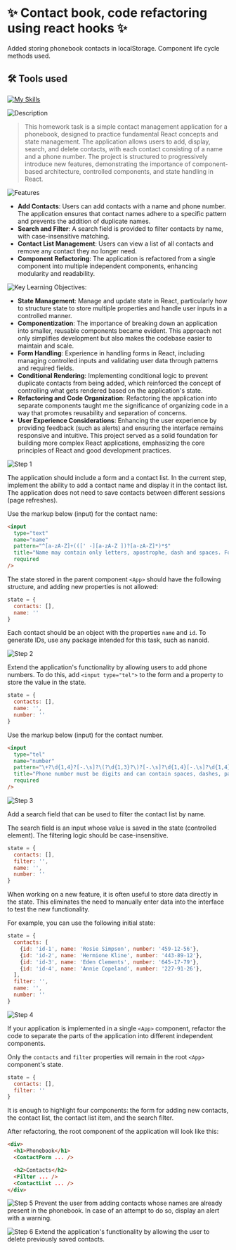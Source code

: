 # ✨ Contact book, code refactoring using react hooks ✨

Added storing phonebook contacts in localStorage. Component life cycle methods used.

## 🛠 Tools used

[![My Skills](https://skillicons.dev/icons?i=html,css,js,react,npm,webpack,vscode)](https://skillicons.dev)

![Description](https://img.shields.io/badge/Description-purple?style=for-the-badge)
> This homework task is a simple contact management application for a phonebook, designed to practice fundamental React concepts and state management. The application allows users to add, display, search, and delete contacts, with each contact consisting of a name and a phone number. The project is structured to progressively introduce new features, demonstrating the importance of component-based architecture, controlled components, and state handling in React.

![Features](https://img.shields.io/badge/Features-purple?style=for-the-badge)

- **Add Contacts**: Users can add contacts with a name and phone number. The application ensures that contact names adhere to a specific pattern and prevents the addition of duplicate names. 
- **Search and Filter**: A search field is provided to filter contacts by name, with case-insensitive matching.
- **Contact List Management**: Users can view a list of all contacts and remove any contact they no longer need.
- **Component Refactoring**: The application is refactored from a single component into multiple independent components, enhancing modularity and readability.

![Key Learning Objectives:](https://img.shields.io/badge/Key%20Learning%20Objectives-purple?style=for-the-badge)

- **State Management**: Manage and update state in React, particularly how to structure state to store multiple properties and handle user inputs in a controlled manner.
- **Componentization**: The importance of breaking down an application into smaller, reusable components became evident. This approach not only simplifies development but also makes the codebase easier to maintain and scale.
- **Form Handling**: Experience in handling forms in React, including managing controlled inputs and validating user data through patterns and required fields.
- **Conditional Rendering**: Implementing conditional logic to prevent duplicate contacts from being added, which reinforced the concept of controlling what gets rendered based on the application's state.
- **Refactoring and Code Organization**: Refactoring the application into separate components taught me the significance of organizing code in a way that promotes reusability and separation of concerns.
- **User Experience Considerations**: Enhancing the user experience by providing feedback (such as alerts) and ensuring the interface remains responsive and intuitive.
This project served as a solid foundation for building more complex React applications, emphasizing the core principles of React and good development practices.

![Step 1](https://img.shields.io/badge/Step%201-purple?style=for-the-badge)

The application should include a form and a contact list. In the current step, implement the ability to add a contact name and display it in the contact list. The application does not need to save contacts between different sessions (page refreshes).

Use the markup below (input) for the contact name:

```html
<input
  type="text"
  name="name"
  pattern="^[a-zA-Z]+(([' -][a-zA-Z ])?[a-zA-Z]*)*$"
  title="Name may contain only letters, apostrophe, dash and spaces. For example, Adrian, Jacob Mercer, Charles de Batz de Castelmore d'Artagnan"
  required
/>
```

The state stored in the parent component `<App>` should have the following structure, and adding new properties is not allowed:

```js
state = {
  contacts: [],
  name: ''
}
```

Each contact should be an object with the properties `name` and `id`. To generate IDs, use any package intended for this task, such as nanoid.

![Step 2](https://img.shields.io/badge/Step%202-purple?style=for-the-badge)

Extend the application's functionality by allowing users to add phone numbers. To do this, add `<input type="tel">` to the form and a property to store the value in the state.

```js
state = {
  contacts: [],
  name: '',
  number: ''
}
```

Use the markup below (input) for the contact number.

```html
<input
  type="tel"
  name="number"
  pattern="\+?\d{1,4}?[-.\s]?\(?\d{1,3}?\)?[-.\s]?\d{1,4}[-.\s]?\d{1,4}[-.\s]?\d{1,9}"
  title="Phone number must be digits and can contain spaces, dashes, parentheses and can start with +"
  required
/>
```

![Step 3](https://img.shields.io/badge/Step%203-purple?style=for-the-badge)

Add a search field that can be used to filter the contact list by name.

The search field is an input whose value is saved in the state (controlled element).
The filtering logic should be case-insensitive.

```js
state = {
  contacts: [],
  filter: '',
  name: '',
  number: ''
}
```

When working on a new feature, it is often useful to store data directly in the state. This eliminates the need to manually enter data into the interface to test the new functionality.

For example, you can use the following initial state:

```js
state = {
  contacts: [
    {id: 'id-1', name: 'Rosie Simpson', number: '459-12-56'},
    {id: 'id-2', name: 'Hermione Kline', number: '443-89-12'},
    {id: 'id-3', name: 'Eden Clements', number: '645-17-79'},
    {id: 'id-4', name: 'Annie Copeland', number: '227-91-26'},
  ],
  filter: '',
  name: '',
  number: ''
}
```

![Step 4](https://img.shields.io/badge/Step%204-purple?style=for-the-badge)

If your application is implemented in a single `<App>` component, refactor the code to separate the parts of the application into different independent components.

Only the `contacts` and `filter` properties will remain in the root `<App>` component's state.

```js
state = {
  contacts: [],
  filter: ''
}
```

It is enough to highlight four components: the form for adding new contacts, the contact list, the contact list item, and the search filter.

After refactoring, the root component of the application will look like this:

```html
<div>
  <h1>Phonebook</h1>
  <ContactForm ... />

  <h2>Contacts</h2>
  <Filter ... />
  <ContactList ... />
</div>
```

![Step 5](https://img.shields.io/badge/Step%205-purple?style=for-the-badge)
Prevent the user from adding contacts whose names are already present in the phonebook. In case of an attempt to do so, display an alert with a warning.

![Step 6](https://img.shields.io/badge/Step%206-purple?style=for-the-badge)
Extend the application's functionality by allowing the user to delete previously saved contacts.
